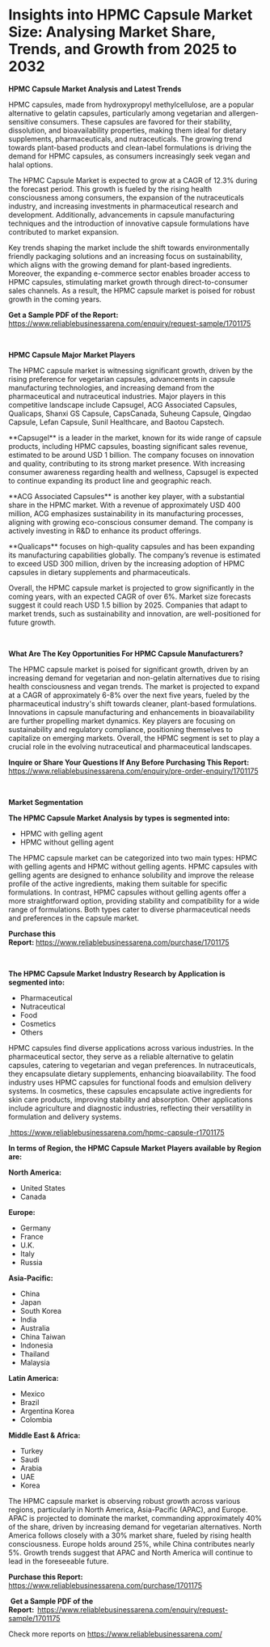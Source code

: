 <p><h1>Insights into HPMC Capsule Market Size: Analysing Market Share, Trends, and Growth from 2025 to 2032</h1></p><p><strong>HPMC Capsule Market Analysis and Latest Trends</strong></p>
<p><p>HPMC capsules, made from hydroxypropyl methylcellulose, are a popular alternative to gelatin capsules, particularly among vegetarian and allergen-sensitive consumers. These capsules are favored for their stability, dissolution, and bioavailability properties, making them ideal for dietary supplements, pharmaceuticals, and nutraceuticals. The growing trend towards plant-based products and clean-label formulations is driving the demand for HPMC capsules, as consumers increasingly seek vegan and halal options.</p><p>The HPMC Capsule Market is expected to grow at a CAGR of 12.3% during the forecast period. This growth is fueled by the rising health consciousness among consumers, the expansion of the nutraceuticals industry, and increasing investments in pharmaceutical research and development. Additionally, advancements in capsule manufacturing techniques and the introduction of innovative capsule formulations have contributed to market expansion. </p><p>Key trends shaping the market include the shift towards environmentally friendly packaging solutions and an increasing focus on sustainability, which aligns with the growing demand for plant-based ingredients. Moreover, the expanding e-commerce sector enables broader access to HPMC capsules, stimulating market growth through direct-to-consumer sales channels. As a result, the HPMC capsule market is poised for robust growth in the coming years.</p></p>
<p><strong>Get a Sample PDF of the Report:&nbsp;</strong> <a href="https://www.reliablebusinessarena.com/enquiry/request-sample/1701175?utm_campaign=2383&utm_medium=2&utm_source=Github&utm_content=ia&utm_term=27032025&utm_id=hpmc-capsule">https://www.reliablebusinessarena.com/enquiry/request-sample/1701175</a></p>
<p>&nbsp;</p>
<p><strong>HPMC Capsule Major Market Players</strong></p>
<p><p>The HPMC capsule market is witnessing significant growth, driven by the rising preference for vegetarian capsules, advancements in capsule manufacturing technologies, and increasing demand from the pharmaceutical and nutraceutical industries. Major players in this competitive landscape include Capsugel, ACG Associated Capsules, Qualicaps, Shanxi GS Capsule, CapsCanada, Suheung Capsule, Qingdao Capsule, Lefan Capsule, Sunil Healthcare, and Baotou Capstech.</p><p>**Capsugel** is a leader in the market, known for its wide range of capsule products, including HPMC capsules, boasting significant sales revenue, estimated to be around USD 1 billion. The company focuses on innovation and quality, contributing to its strong market presence. With increasing consumer awareness regarding health and wellness, Capsugel is expected to continue expanding its product line and geographic reach.</p><p>**ACG Associated Capsules** is another key player, with a substantial share in the HPMC market. With a revenue of approximately USD 400 million, ACG emphasizes sustainability in its manufacturing processes, aligning with growing eco-conscious consumer demand. The company is actively investing in R&D to enhance its product offerings.</p><p>**Qualicaps** focuses on high-quality capsules and has been expanding its manufacturing capabilities globally. The company’s revenue is estimated to exceed USD 300 million, driven by the increasing adoption of HPMC capsules in dietary supplements and pharmaceuticals. </p><p>Overall, the HPMC capsule market is projected to grow significantly in the coming years, with an expected CAGR of over 6%. Market size forecasts suggest it could reach USD 1.5 billion by 2025. Companies that adapt to market trends, such as sustainability and innovation, are well-positioned for future growth.</p></p>
<p>&nbsp;</p>
<p><strong>What Are The Key Opportunities For HPMC Capsule Manufacturers?</strong></p>
<p><p>The HPMC capsule market is poised for significant growth, driven by an increasing demand for vegetarian and non-gelatin alternatives due to rising health consciousness and vegan trends. The market is projected to expand at a CAGR of approximately 6-8% over the next five years, fueled by the pharmaceutical industry's shift towards cleaner, plant-based formulations. Innovations in capsule manufacturing and enhancements in bioavailability are further propelling market dynamics. Key players are focusing on sustainability and regulatory compliance, positioning themselves to capitalize on emerging markets. Overall, the HPMC segment is set to play a crucial role in the evolving nutraceutical and pharmaceutical landscapes.</p></p>
<p><strong>Inquire or Share Your Questions If Any Before Purchasing This Report:</strong> <a href="https://www.reliablebusinessarena.com/enquiry/pre-order-enquiry/1701175?utm_campaign=2383&utm_medium=2&utm_source=Github&utm_content=ia&utm_term=27032025&utm_id=hpmc-capsule">https://www.reliablebusinessarena.com/enquiry/pre-order-enquiry/1701175</a></p>
<p>&nbsp;</p>
<p><strong>Market Segmentation</strong></p>
<p><strong>The HPMC Capsule Market Analysis by types is segmented into:</strong></p>
<p><ul><li>HPMC with gelling agent</li><li>HPMC without gelling agent</li></ul></p>
<p><p>The HPMC capsule market can be categorized into two main types: HPMC with gelling agents and HPMC without gelling agents. HPMC capsules with gelling agents are designed to enhance solubility and improve the release profile of the active ingredients, making them suitable for specific formulations. In contrast, HPMC capsules without gelling agents offer a more straightforward option, providing stability and compatibility for a wide range of formulations. Both types cater to diverse pharmaceutical needs and preferences in the capsule market.</p></p>
<p><strong>Purchase this Report:&nbsp;</strong><a href="https://www.reliablebusinessarena.com/purchase/1701175?utm_campaign=2383&utm_medium=2&utm_source=Github&utm_content=ia&utm_term=27032025&utm_id=hpmc-capsule">https://www.reliablebusinessarena.com/purchase/1701175</a></p>
<p>&nbsp;</p>
<p><strong>The HPMC Capsule Market Industry Research by Application is segmented into:</strong></p>
<p><ul><li>Pharmaceutical</li><li>Nutraceutical</li><li>Food</li><li>Cosmetics</li><li>Others</li></ul></p>
<p><p>HPMC capsules find diverse applications across various industries. In the pharmaceutical sector, they serve as a reliable alternative to gelatin capsules, catering to vegetarian and vegan preferences. In nutraceuticals, they encapsulate dietary supplements, enhancing bioavailability. The food industry uses HPMC capsules for functional foods and emulsion delivery systems. In cosmetics, these capsules encapsulate active ingredients for skin care products, improving stability and absorption. Other applications include agriculture and diagnostic industries, reflecting their versatility in formulation and delivery systems.</p></p>
<p><a href="https://www.reliablebusinessarena.com/hpmc-capsule-r1701175?utm_campaign=2383&utm_medium=2&utm_source=Github&utm_content=ia&utm_term=27032025&utm_id=hpmc-capsule">&nbsp;https://www.reliablebusinessarena.com/hpmc-capsule-r1701175</a></p>
<p><strong>In terms of Region, the HPMC Capsule Market Players available by Region are:</strong></p>
<p>
    <p> <strong> North America: </strong>
        <ul>
            <li>United States</li>
            <li>Canada</li>
        </ul>
        </p> 
    <p> <strong> Europe: </strong>
        <ul>
            <li>Germany</li>
            <li>France</li>
            <li>U.K.</li>
            <li>Italy</li>
            <li>Russia</li>
        </ul>
        </p> 
    <p> <strong> Asia-Pacific: </strong>
        <ul>
            <li>China</li>
            <li>Japan</li>
            <li>South Korea</li>
            <li>India</li>
            <li>Australia</li>
            <li>China Taiwan</li>
            <li>Indonesia</li>
            <li>Thailand</li>
            <li>Malaysia</li>
        </ul>
        </p> 
    <p> <strong> Latin America: </strong>
        <ul>
            <li>Mexico</li>
            <li>Brazil</li>
            <li>Argentina Korea</li>
            <li>Colombia</li>
        </ul>
        </p> 
    <p> <strong> Middle East & Africa: </strong>
        <ul>
            <li>Turkey</li>
            <li>Saudi</li>
            <li>Arabia</li>
            <li>UAE</li>
            <li>Korea</li>
        </ul>
    </p>
    </p>
<p><p>The HPMC capsule market is observing robust growth across various regions, particularly in North America, Asia-Pacific (APAC), and Europe. APAC is projected to dominate the market, commanding approximately 40% of the share, driven by increasing demand for vegetarian alternatives. North America follows closely with a 30% market share, fueled by rising health consciousness. Europe holds around 25%, while China contributes nearly 5%. Growth trends suggest that APAC and North America will continue to lead in the foreseeable future.</p></p>
<p><strong>Purchase this Report: </strong><a href="https://www.reliablebusinessarena.com/purchase/1701175?utm_campaign=2383&utm_medium=2&utm_source=Github&utm_content=ia&utm_term=27032025&utm_id=hpmc-capsule">https://www.reliablebusinessarena.com/purchase/1701175</a></p>
<p>&nbsp;<strong>Get a Sample PDF of the Report:&nbsp;&nbsp;</strong><a href="https://www.reliablebusinessarena.com/enquiry/request-sample/1701175?utm_campaign=2383&utm_medium=2&utm_source=Github&utm_content=ia&utm_term=27032025&utm_id=hpmc-capsule">https://www.reliablebusinessarena.com/enquiry/request-sample/1701175</a></p>
<p><strong></strong></p>
<p>Check more reports on <a href="https://www.reliablebusinessarena.com/?utm_campaign=2383&utm_medium=2&utm_source=Github&utm_content=ia&utm_term=27032025&utm_id=hpmc-capsule">https://www.reliablebusinessarena.com/</a></p>